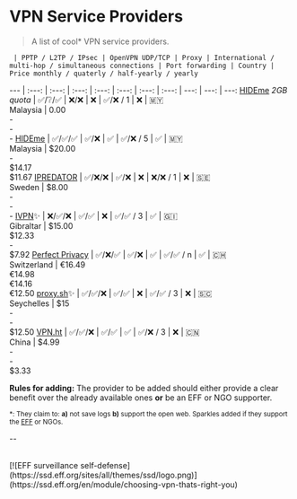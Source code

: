 # VPN Service Providers

> A list of cool\* VPN service providers.

     | PPTP / L2TP / IPsec | OpenVPN UDP/TCP | Proxy | International / multi-hop / simultaneous connections | Port forwarding | Country | Price monthly / quaterly / half-yearly / yearly 
 --- | :---: | :---: | :---:           | :---: | :---:                      | :---:           | :---:   |  ---:          | ---:           | ---:
[HIDEme](https://hide.me) *2GB quota* | :white_check_mark:/:grey_question:/:white_check_mark: | :x:/:x: | :x: | :white_check_mark:/:x: / 1 | :x: | 🇲🇾 <br> Malaysia | 0.00 <br>  - <br>  - <br> -
[HIDEme](https://hide.me) | :white_check_mark:/:white_check_mark:/:white_check_mark: | :white_check_mark:/:x: | :white_check_mark: | :white_check_mark:/:x: / 5 | :white_check_mark: | 🇲🇾 <br> Malaysia | $20.00 <br> - <br> $14.17 <br> $11.67
[IPREDATOR](https://ipredator.se/) | :white_check_mark:/:x:/:x:  | :white_check_mark:/:x: | :x: | :x:/:x: / 1 | :x: | 🇸🇪 <br> Sweden | $8.00 <br> - <br> - <br> -
[IVPN](https://www.ivpn.net/pricing):sparkles: | :x:/:white_check_mark:/:x: | :white_check_mark:/:white_check_mark: | :x: | :white_check_mark:/:white_check_mark: / 3 | :white_check_mark: | 🇬🇮 <br> Gibraltar | $15.00 <br> $12.33 <br> - <br> $7.92
[Perfect Privacy](https://www.perfect-privacy.com/) | :white_check_mark:/:x:/:white_check_mark: | :white_check_mark:/:x: | :white_check_mark: | :white_check_mark:/:white_check_mark: / n | :white_check_mark: | 🇨🇭 <br> Switzerland | €16.49 <br> €14.98 <br> €14.16 <br> €12.50
[proxy.sh](https://proxy.sh/):sparkles: | :white_check_mark:/:white_check_mark:/:x: | :white_check_mark:/:white_check_mark: | :x: | :white_check_mark:/:white_check_mark: / 3 | :x: | 🇸🇨 <br> Seychelles | $15 <br> - <br> - <br> $12.50
[VPN.ht](https://vpn.ht) | :white_check_mark:/:white_check_mark:/:x: | :white_check_mark:/:white_check_mark: | :white_check_mark: | :white_check_mark:/:x: / 3 | :x: | :cn: <br> China | $4.99 <br> - <br> - <br> $3.33 

**Rules for adding:** The provider to be added should either provide a clear benefit over the already available ones **or** be an EFF or NGO supporter.

<sub>\*: They claim to: **a)** not save logs **b)** support the open web. Sparkles added if they support the [EFF](http://eff.org/) or NGOs.</sub>

--

<br>
[![EFF surveillance self-defense](https://ssd.eff.org/sites/all/themes/ssd/logo.png)](https://ssd.eff.org/en/module/choosing-vpn-thats-right-you)
